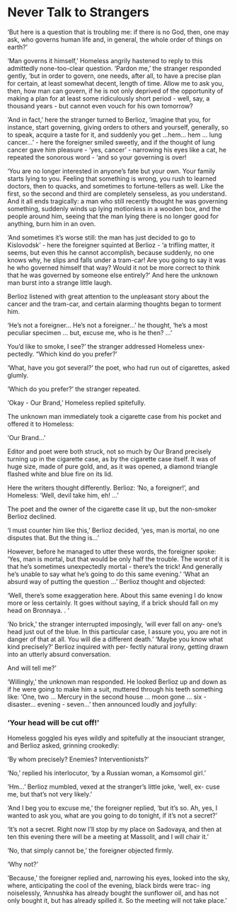# Never Talk to Strangers 

‘But here is a question that is troubling me: if there is no God, then,
one may ask, who governs human life and, in general, the whole order of
things on earth?’

‘Man governs it himself,’ Homeless angrily hastened to reply to this
admittedly none\-too\-clear question.
‘Pardon me,’ the stranger responded gently, 
‘but in order to govern, one needs, after all, to have a precise plan
for certain, at least somewhat decent, length of time. Allow me to ask you,
then, how man can govern, if he is not only deprived of the opportunity
of making a plan for at least some ridiculously short period \- well, say, a
thousand years \- but cannot even vouch for his own tomorrow?

‘And in fact,’ here the stranger turned to Berlioz, ‘imagine that you, for
instance, start governing, giving orders to others and yourself, generally,
so to speak, acquire a taste for it, and suddenly you get ...hem... hem ...
lung cancer...’ \- here the foreigner smiled sweetly, and if the thought of
lung cancer gave him pleasure \- ‘yes, cancer’ \- narrowing his eyes like a
cat, he repeated the sonorous word \- ‘and so your governing is over!

‘You are no longer interested in anyone’s fate but your own. Your
family starts lying to you. Feeling that something is wrong, you rush to
learned doctors, then to quacks, and sometimes to fortune\-tellers as well.
Like the first, so the second and third are completely senseless, as you
understand. And it all ends tragically: a man who still recently thought
he was governing something, suddenly winds up lying motionless in a
wooden box, and the people around him, seeing that the man lying there
is no longer good for anything, burn him in an oven.

‘And sometimes it’s worse still: the man has just decided to go to
Kislovodsk’ \- here the foreigner squinted at Berlioz \- ‘a trifling matter,
it seems, but even this he cannot accomplish, because suddenly, no one
knows why, he slips and falls under a tram\-car! Are you going to say it
was he who governed himself that way? Would it not be more correct
to think that he was governed by someone else entirely?’ And here the
unknown man burst into a strange little laugh.

Berlioz listened with great attention to the unpleasant story about the
cancer and the tram\-car, and certain alarming thoughts began to torment
him.

‘He’s not a foreigner... He’s not a foreigner...’ he thought, ‘he’s a most
peculiar specimen ... but, excuse me, who is he then? ...’

You’d like to smoke, I see?’ the stranger addressed Homeless unex\-
pectedly. “Which kind do you prefer?’

‘What, have you got several?’ the poet, who had run out of cigarettes,
asked glumly.

‘Which do you prefer?’ the stranger repeated.

‘Okay \- Our Brand,’ Homeless replied spitefully.

The unknown man immediately took a cigarette case from his pocket
and offered it to Homeless:

‘Our Brand...’

Editor and poet were both struck, not so much by Our Brand precisely
turning up in the cigarette case, as by the cigarette case itself. It was of
huge size, made of pure gold, and, as it was opened, a diamond triangle
flashed white and blue fire on its lid.

Here the writers thought differently. Berlioz: ‘No, a foreigner!’, and
Homeless: ‘Well, devil take him, eh! ...’

The poet and the owner of the cigarette case lit up, but the non\-smoker
Berlioz declined.

‘I must counter him like this,’ Berlioz decided, ‘yes, man is mortal, no
one disputes that. But the thing is...’

However, before he managed to utter these words, the foreigner spoke:
‘Yes, man is mortal, but that would be only half the trouble. The worst
of it is that he’s sometimes unexpectedly mortal \- there’s the trick! And
generally he’s unable to say what he’s going to do this same evening.’
‘What an absurd way of putting the question ...’ Berlioz thought and
objected:

‘Well, there’s some exaggeration here. About this same evening I do
know more or less certainly. It goes without saying, if a brick should fall
on my head on Bronnaya. . ‘

‘No brick,’ the stranger interrupted imposingly, ‘will ever fall on any\-
one’s head just out of the blue. In this particular case, I assure you, you
are not in danger of that at all. You will die a different death.’
‘Maybe you know what kind precisely?’ Berlioz inquired with per\-
fectly natural irony, getting drawn into an utterly absurd conversation.

And will tell me?’

‘Willingly,’ the unknown man responded. He looked Berlioz up and
down as if he were going to make him a suit, muttered through his teeth
something like: ‘One, two ... Mercury in the second house ... moon gone
... six \- disaster... evening \- seven...’ then announced loudly and joyfully:

### ‘Your head will be cut off!’

Homeless goggled his eyes wildly and spitefully at the insouciant stranger,
and Berlioz asked, grinning crookedly:

‘By whom precisely? Enemies? Interventionists?’ 

‘No,’ replied his interlocutor, ‘by a Russian woman, a Komsomol girl.’

‘Hm...’ Berlioz mumbled, vexed at the stranger’s little joke, ‘well, ex\-
cuse me, but that’s not very likely.’

‘And I beg you to excuse me,’ the foreigner replied, ‘but it’s so. Ah, yes,
I wanted to ask you, what are you going to do tonight, if it’s not a secret?’

‘It’s not a secret. Right now I’ll stop by my place on Sadovaya, and
then at ten this evening there will be a meeting at Massolit, and I will chair
it.’

‘No, that simply cannot be,’ the foreigner objected firmly.

‘Why not?’

‘Because,’ the foreigner replied and, narrowing his eyes, looked into
the sky, where, anticipating the cool of the evening, black birds were trac\-
ing noiselessly, ‘Annushka has already bought the sunflower oil, and has
not only bought it, but has already spilled it. So the meeting will not take
place.’
